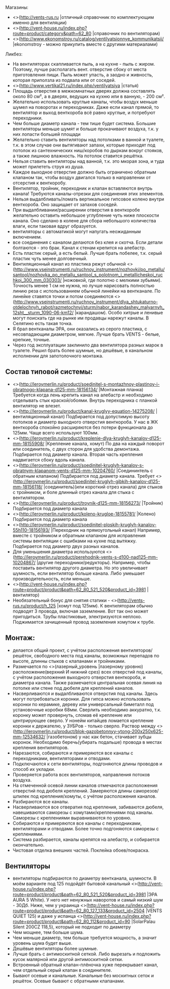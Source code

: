 
Магазины:
  * <>(http://vents-rus.ru |отличный справочник по комплектующим именно для вентиляции)
  * <>(http://vent-house.ru/index.php?route=product/category&path=62_80 |справочник по вентиляторам)
  * <>(http://www.ekonomstroy.ru/catalog/ventilyatsionnye_kommunikatsii/ |ekonomstroy - можно прикупить вместе с другими материалами)

Ликбез:
  * На вентиляторах скапливается пыль, а на кухне - пыль с жиром. Поэтому, лучше располагать вент. отверстие сбоку от места приготовления пищи. Пыль может упасть, а заодно и живность, которая приползла из подвала или от соседей.
  * <>(http://www.vertikal21.ru/index.php/ventilyatsiya |статья)
  * Площадь отверстия в межкомнатных дверях должна составлять около 80 см², а в дверях, ведущих на кухню или в ванную, - 200 см².
  * Желательно использовать круглые каналы, чтобы воздух меньше шумел на поворотах и переходниках. Даже если канал прямой, то вентилятор и выход венткороба всё равно круглые, и потребуют переходники. 
  * Чем больше диаметр канала - тем тише будет система. Большие вентиляторы меньше шумят и больше прокачивают воздуха, т.к. у них лопасти большей площади
  * Желательно ставить вентиляторы над потолками в ванной и туалете, т.к. в этом случае они вытягивают запахи, которые приходят под потолок из сантехнических ниш/коробов по дыркам вокруг стояков, а также лишнюю влажность. На потолок ставится решётка.
  * Нельзя ставить вентиляторы над ванной, т.к. это мкорая зона, и туда может прилететь струя из душа.
  * Каждое выходное отверстие должно быть ограничено обратным клапаном так, чтобы воздух двигался только в направлении от отсерстия к венткоробу.
  * Вентилятор, тройник, переходник и клапан вставляются внутрь канала! Требуются каналы-отрезки для соединения этих элементов.
  * Нельзя выдалбливать/ломать вертикальное гипсовое колено внутри венткороба. Оно защищает от запахов соседей.
  * При выдалбливании/расширении отверстия в венткоробе желательно оставить небольшое углубление чуть ниже плоскости канала. Оно сделано в колене для сбора небольшого количества влаги, если таковая вдруг образуется.
  * вентиляторы с автоматикой могут напугать неожиданным включением.
  * все соединения с каналом делаются без клея и скотча. Если детали болтаются - это брак. Канал к стенам крепится на алебастр.
  * Есть пластик серый, а есть белый. Лучше брать побелее, т.к. серый пластик чуть менее долговечный.
  * Вентиляционный канал из пластика режут обычной <>(http://www.vseinstrumenti.ru/ruchnoy_instrument/nozhovki/po_metallu/santool/nozhovka_po_metallu_santool_s_polotnom_i_metallicheskoj_ruchkoj_300_mm_030303/ |ножовкой, где полотно с мелкими зубьями). Точность менее 1 см не нужна, но лучше нарисовать полностью линию реза с использованием обычной линейки на вентканале. По линейке ставятся точки и потом соединяются <>(http://www.vseinstrumenti.ru/ruchnoy_instrument/dlya_shtukaturno-otdelochnyh_rabot/razmetochnyi/sturm/nabor_karandashey_malyarnyh_12sht__sturm_1090-06-km12/ |карандашом). Особо хитрые и ленивые могут поискать где на рынке им продавцы нарежут каналы. В Селятино есть такая точка. 
  * Я брал вентканалы ЭРА, они оказались из серого пластика, с несовпадающим диаметром, мягкие. Лучше брать VENTS - белые, крепкие, точные.
  * Через год эксплуатации заклинило два вентилятора разных марок в туалете. Решил брать более шумные, но дешёвые, в канальном исполнении для запотолочного монтажа. 

## Состав типовой системы:

  * <>(http://leroymerlin.ru/product/soedinitel-s-montazhnoy-plastinoy-i-obratnogo-klapana-d125-mm-18156134/ |Монтажная планка) Требуется когда лень крепить канал на алебастр и необходимо отделывать стык краской/обоями. Внутрь переходника с планкой вентилятор не влезет.
  * <>(http://leroymerlin.ru/product/kanal-kruglyy-equation-14275208/ |вентиляционный канал) Подбирается под допустимую высоту потолков и диаметр выходного отверстия венткороба. У нас в ЖК венткороба спокойно расширяются без потери функционала до 125мм. Чаще всего используют 100мм.
  * <>(http://leroymerlin.ru/product/kreplenie-dlya-kruglyh-kanalov-d125-mm-18155908/ |Крепление канала, хомут) По два на каждый поворот или соединитель, с двух сторон для удобства демонтажа. Подбирается под диаметр канала. Вторая часть крепления надвигается сбоку вдоль канала.
  * <>(http://leroymerlin.ru/product/soedinitel-kruglyh-kanalov-s-obratnym-klapanom-vents-d125-mm-10204760/ |Соедининтель с обратным клапаном) Подбирается под диаметр канала. Требует <>(http://leroymerlin.ru/product/soedinitel-kruglyh-gibkih-kanalov-d125-mm-18156118/ |соединитель)(или короткий отрез канала) для стыков с тройником, и боле длинный отрез канала для стыка с вентилятором.
  * <>(http://leroymerlin.ru/product/troynik-d125-mm-18156273/ |Тройник) Подбирается под диаметр канала
  * <>(http://leroymerlin.ru/product/koleno-krugloe-18155781/ |Колено) Подбирается под диаметр канала
  * <>(http://leroymerlin.ru/product/soedinitel-ploskih-kruglyh-kanalov-55h110-18156193/ |Переходник на прямоугольный канал) Например, вместе с тройником и обратным клапаном для исправления системы вентиляции с ошибками на кухне под вытяжку. Подбирается под диаметр двух разных каналов. 
  * Для уменьшения диаметра используются <>(http://leroymerlin.ru/product/perehodnik-vents-s-d100-nad125-mm-10204867/ |другие переходники/редукторы). Например, чтобы поставить вентилятор другого диаметра. Но это увеличивает шумность, если вентилятор больше канала. Либо умеьшает производительность, если меньше.
  * <>(http://vent-house.ru/index.php?route=product/product&path=62_80_521_520&product_id=3981 |вентилятор)
  * Необязательный бонус для снятия статики - <>(http://vents-rus.ru/product/h_125 |хомут под 125мм). К вентиляторам обычно подводят 3 провода, включая заземление. Вот так оно может пригодиться. Трубы пластиковые, электризуются неплохо. Поджимается зачищенный провод заземления хомутом к трубе.

## Монтаж:
  * делается общий проект, с учётом расположения вентиляторов/решёток, свободного места под каналы, возможных перепадов по высоте, длинны стыков с клапанами и тройниками.
  * Размечается по <>(лазерный_уровень |лазерному уровню) расположение(верхний И нижний срез) всех отверстий под каналы, с учётом расположения  выходного отверстия венткороба, и диаметра канала. Также размечается центральная осевая линия на потолке или стене под дюбеля для креплений каналов.
  * Насверливаются и выдалбливаются отверстия под каналы. Здесь могут потребоваться коронки. Для гипса можно использовать коронки по керамике, дереву или универсальный биметалл под установочные коробки 68мм. Сверлить необходимо аккуратно, т.к. коронку может провернуть, сломав её крепление или центрирующее сверло. У нонейм китайцев ломается крепление коронки к держателю, у ЗУБРов - только сверло. Раствор между <>(http://leroymerlin.ru/product/blok-gazobetonnyy-ytong-200x250x625-mm-12534632/ |газобетоном) у нас как бетон, стачивает зубцы коронок. Необходимо беречь(убирать подальше) провода в местах крепления вентиляторов.
  * Нарезаются, собираются и примеряются все каналы с переходниками, вентиляторами и отводами.
  * Подключаются к сети вентиляторы, подгоняются длины проводов и способ их укладки.
  * Проверяется работа всех вентиляторов, направления потоков воздуха.
  * На отмеченной осевой линии каналов отмечаются расположения отверстий под дюбеля креплений. Замеряются длины саморезов/шпилек под крепления/хомуты, с учётом расположения каналов.
  * Разбираются все каналы.
  * Насверливаются все отвератия под крепления, забиваются дюбеля, навешиваются саморезы с хомутами/креплениями под каналы. Саморезы с креплениями выравниваются по уровню.
  * Собираются и примеряются все каналы с переходниками, вентиляторами и отводами. Более точно подгоняются саморезы с креплениями.
  * Система разбирается, каналы крепятся на алебастр, и собирается окончательно.
  * Чистовая отделка внешних частей. Поклейка обоев/покраска.


## Вентиляторы

  * вентиляторы подбираются по диаметру вентканала, шумности. В моём варианте под 125 подойдёт бытовой канальный <>(http://vent-house.ru/index.php?route=product/product&path=62_80_521_520&product_id=3981 |ЭРА AURA 5 White). У него нет ненужных наворотов и самый низкий шум - 30Дб.  Ниже, чем у украинца <>(http://vent-house.ru/index.php?route=product/product&path=62_80_127_133&product_id=2504 |VENTS QUIET 125) и даже у испанца <>(http://vent-house.ru/index.php?route=product/product&path=62_80_112&product_id=90 |SolarPalau Silent 200CZ 118,5), который не подходит по диаметру
  * Чем мощнее, тем больше шума. 
  * Чем меньше диаметр, тем больше требуется мощность, а значит уровень шума будет выше. 
  * Дешёвые вентиляторы более шумные.
  * Лучше брать с антимоскитной сеткой. Либо вырезать и подложить кусок малярной или другой антимоскитной сетки.
  * Встроенный обратный клапан-плёночка хуже перекрывает канал, чем отдельный серый клапан в соединителе.
  * Бывают осевые и канальные. Канальные без москитных сеток и решёток. Осевые бывают с обратными клапанами. 
